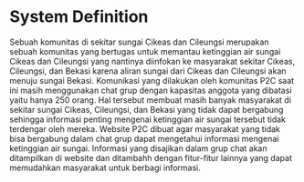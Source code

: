 # System Definition

Sebuah komunitas di sekitar sungai Cikeas dan Cileungsi merupakan sebuah komunitas yang bertugas untuk memantau ketinggian air sungai Cikeas dan Cileungsi yang nantinya diinfokan ke masyarakat sekitar Cikeas, Cileungsi, dan Bekasi karena aliran sungai dari Cikeas dan Cileungsi akan menuju sungai Bekasi.
Komunikasi yang dilakukan oleh komunitas P2C saat ini masih menggunakan chat grup dengan kapasitas anggota yang dibatasi yaitu hanya 250 orang. Hal tersebut membuat masih banyak masyarakat di sekitar sungai Cikeas, Cileungsi, dan Bekasi yang tidak dapat bergabung sehingga informasi penting mengenai ketinggian air sungai tersebut tidak terdengar oleh mereka.
Website P2C dibuat agar masyarakat yang tidak bisa bergabung dalam chat grup dapat mengetahui informasi mengenai ketinggian air sungai. Informasi yang disajikan dalam grup chat akan ditampilkan di website dan ditambahh dengan fitur-fitur lainnya yang dapat memudahkan masyarakat untuk berbagi informasi.
